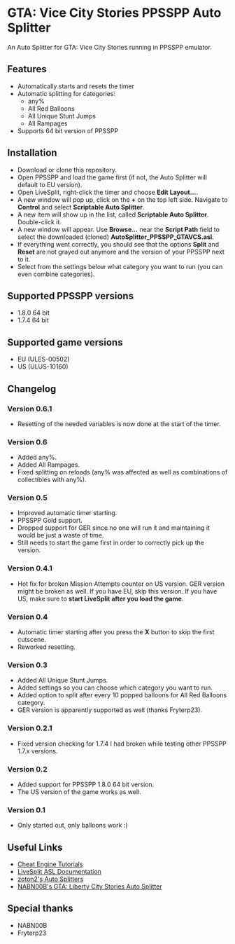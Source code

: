 # GTA: Vice City Stories PPSSPP Auto Splitter

An Auto Splitter for GTA: Vice City Stories running in PPSSPP emulator.

## Features

* Automatically starts and resets the timer
* Automatic splitting for categories:
	* any%
	* All Red Balloons
	* All Unique Stunt Jumps
	* All Rampages
* Supports 64 bit version of PPSSPP

## Installation

* Download or clone this repository.
* Open PPSSPP and load the game first (if not, the Auto Splitter will default to EU version).
* Open LiveSplit, right-click the timer and choose **Edit Layout...**.
* A new window will pop up, click on the **+** on the top left side. Navigate to **Control** and select **Scriptable Auto Splitter**.
* A new item will show up in the list, called **Scriptable Auto Splitter**. Double-click it.
* A new window will appear. Use **Browse...** near the **Script Path** field to select the downloaded (cloned) **AutoSplitter_PPSSPP_GTAVCS.asl**.
* If everything went correctly, you should see that the options **Split** and **Reset** are not grayed out anymore and the version of your PPSSPP next to it.
* Select from the settings below what category you want to run (you can even combine categories).

## Supported PPSSPP versions

* 1.8.0 64 bit
* 1.7.4 64 bit

## Supported game versions

* EU (ULES-00502)
* US (ULUS-10160)

## Changelog

### Version 0.6.1

* Resetting of the needed variables is now done at the start of the timer.

### Version 0.6

* Added any%.
* Added All Rampages.
* Fixed splitting on reloads (any% was affected as well as combinations of collectibles with any%).

### Version 0.5

* Improved automatic timer starting.
* PPSSPP Gold support.
* Dropped support for GER since no one will run it and maintaining it would be just a waste of time.
* Still needs to start the game first in order to correctly pick up the version.

### Version 0.4.1

* Hot fix for broken Mission Attempts counter on US version. GER version might be broken as well. If you have EU, skip this version. If you have US, make sure to **start LiveSplit after you load the game**.

### Version 0.4

* Automatic timer starting after you press the **X** button to skip the first cutscene.
* Reworked resetting.

### Version 0.3

* Added All Unique Stunt Jumps.
* Added settings so you can choose which category you want to run.
* Added option to split after every 10 popped balloons for All Red Balloons category.
* GER version is apparently supported as well (thanks Fryterp23).

### Version 0.2.1

* Fixed version checking for 1.7.4 I had broken while testing other PPSSPP 1.7.x versions.

### Version 0.2

* Added support for PPSSPP 1.8.0 64 bit version. 
* The US version of the game works as well.

### Version 0.1

* Only started out, only balloons work :)

## Useful Links

* [Cheat Engine Tutorials](https://wiki.cheatengine.org/index.php?title=Tutorials)
* [LiveSplit ASL Documentation](https://github.com/LiveSplit/LiveSplit/blob/master/Documentation/Auto-Splitters.md)
* [zoton2's Auto Splitters](https://github.com/zoton2/LiveSplit.Scripts)
* [NABN00B's GTA: Liberty City Stories Auto Splitter](https://github.com/DavidTamas/LiveSplit.Autosplitters)

## Special thanks

* NABN00B
* Fryterp23